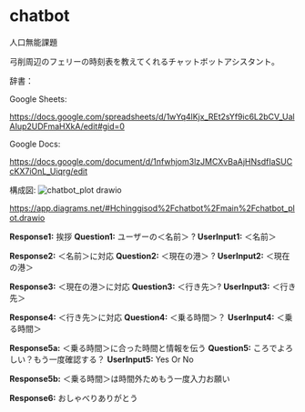 # chatbot
人口無能課題

弓削周辺のフェリーの時刻表を教えてくれるチャットボットアシスタント。

辞書：

Google Sheets: 

https://docs.google.com/spreadsheets/d/1wYq4lKjx_REt2sYf9ic6L2bCV_UalAIup2UDFmaHXkA/edit#gid=0


Google Docs: 

https://docs.google.com/document/d/1nfwhjom3lzJMCXvBaAjHNsdfIaSUCcKX7iOnL_Uiqrg/edit


構成図:
![chatbot_plot drawio](https://user-images.githubusercontent.com/72961603/202323984-ee085d03-d888-4f75-a6fb-bb4aeb08d7f3.png)


https://app.diagrams.net/#Hchinggisod%2Fchatbot%2Fmain%2Fchatbot_plot.drawio

**Response1:** 挨拶                                 **Question1:** ユーザーの＜名前＞ ?      **UserInput1:** ＜名前＞


**Response2:** ＜名前＞に対応                        **Question2:** ＜現在の港＞ ?            **UserInput2:** ＜現在の港＞ 


**Response3:** ＜現在の港＞に対応                     **Question3:** ＜行き先＞?               **UserInput3:** ＜行き先＞


**Response4:** ＜行き先＞に対応                       **Question4:** ＜乗る時間＞？       **UserInput4:** ＜乗る時間＞


**Response5a:** ＜乗る時間＞に合った時間と情報を伝う    **Question5:** ころでよろしい？もう一度確認する？ **UserInput5:** Yes Or No
  
  
**Response5b:** ＜乗る時間＞は時間外ためもう一度入力お願い
  
  
**Response6:** おしゃべりありがとう
